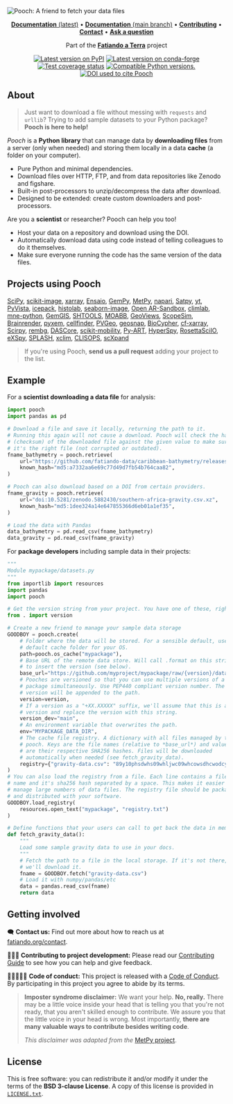 <img src="https://github.com/fatiando/pooch/raw/main/doc/_static/readme-banner.png" alt="Pooch: A friend to fetch your data files">

<p align="center">
<a href="https://www.fatiando.org/pooch"><strong>Documentation</strong> (latest)</a> •
<a href="https://www.fatiando.org/pooch/dev"><strong>Documentation</strong> (main branch)</a> •
<a href="https://github.com/fatiando/pooch/blob/main/CONTRIBUTING.md"><strong>Contributing</strong></a> •
<a href="https://www.fatiando.org/contact/"><strong>Contact</strong></a> •
<a href="https://github.com/orgs/fatiando/discussions"><strong>Ask a question</strong></a>
</p>

<p align="center">
Part of the <a href="https://www.fatiando.org"><strong>Fatiando a Terra</strong></a> project
</p>

<p align="center">
<a href="https://pypi.python.org/pypi/pooch"><img src="http://img.shields.io/pypi/v/pooch.svg?style=flat-square" alt="Latest version on PyPI"></a>
<a href="https://github.com/conda-forge/pooch-feedstock"><img src="https://img.shields.io/conda/vn/conda-forge/pooch.svg?style=flat-square" alt="Latest version on conda-forge"></a>
<a href="https://codecov.io/gh/fatiando/pooch"><img src="https://img.shields.io/codecov/c/github/fatiando/pooch/main.svg?style=flat-square" alt="Test coverage status"></a>
<a href="https://pypi.python.org/pypi/pooch"><img src="https://img.shields.io/pypi/pyversions/pooch.svg?style=flat-square" alt="Compatible Python versions."></a>
<a href="https://doi.org/10.21105/joss.01943"><img src="https://img.shields.io/badge/doi-10.21105%2Fjoss.01943-blue?style=flat-square" alt="DOI used to cite Pooch"></a>
</p>

## About

> Just want to download a file without messing with `requests` and `urllib`?
> Trying to add sample datasets to your Python package?
> **Pooch is here to help!**

*Pooch* is a **Python library** that can manage data by **downloading files**
from a server (only when needed) and storing them locally in a data **cache**
(a folder on your computer).

* Pure Python and minimal dependencies.
* Download files over HTTP, FTP, and from data repositories like Zenodo and figshare.
* Built-in post-processors to unzip/decompress the data after download.
* Designed to be extended: create custom downloaders and post-processors.

Are you a **scientist** or researcher? Pooch can help you too!

* Host your data on a repository and download using the DOI.
* Automatically download data using code instead of telling colleagues to do it themselves.
* Make sure everyone running the code has the same version of the data files.

## Projects using Pooch

[SciPy](https://github.com/scipy/scipy),
[scikit-image](https://github.com/scikit-image/scikit-image),
[xarray](https://github.com/pydata/xarray),
[Ensaio](https://github.com/fatiando/ensaio),
[GemPy](https://github.com/cgre-aachen/gempy),
[MetPy](https://github.com/Unidata/MetPy),
[napari](https://github.com/napari/napari),
[Satpy](https://github.com/pytroll/satpy),
[yt](https://github.com/yt-project/yt),
[PyVista](https://github.com/pyvista/pyvista),
[icepack](https://github.com/icepack/icepack),
[histolab](https://github.com/histolab/histolab),
[seaborn-image](https://github.com/SarthakJariwala/seaborn-image),
[Open AR-Sandbox](https://github.com/cgre-aachen/open_AR_Sandbox),
[climlab](https://github.com/climlab/climlab),
[mne-python](https://github.com/mne-tools/mne-python),
[GemGIS](https://github.com/cgre-aachen/gemgis),
[SHTOOLS](https://github.com/SHTOOLS/SHTOOLS),
[MOABB](https://github.com/NeuroTechX/moabb),
[GeoViews](https://github.com/holoviz/geoviews),
[ScopeSim](https://github.com/AstarVienna/ScopeSim),
[Brainrender](https://github.com/brainglobe/brainrender),
[pyxem](https://github.com/pyxem/pyxem),
[cellfinder](https://github.com/brainglobe/cellfinder),
[PVGeo](https://github.com/OpenGeoVis/PVGeo),
[geosnap](https://github.com/oturns/geosnap),
[BioCypher](https://github.com/biocypher/biocypher),
[cf-xarray](https://github.com/xarray-contrib/cf-xarray),
[Scirpy](https://github.com/scverse/scirpy),
[rembg](https://github.com/danielgatis/rembg),
[DASCore](https://github.com/DASDAE/dascore),
[scikit-mobility](https://github.com/scikit-mobility/scikit-mobility),
[Py-ART](https://github.com/ARM-DOE/pyart),
[HyperSpy](https://github.com/hyperspy/hyperspy),
[RosettaSciIO](https://github.com/hyperspy/rosettasciio),
[eXSpy](https://github.com/hyperspy/exspy),
[SPLASH](https://github.com/Adam-Boesky/astro_SPLASH),
[xclim](https://github.com/Ouranosinc/xclim),
[CLISOPS](https://github.com/roocs/clisops),
[scXpand](https://github.com/yizhak-lab-ccg/scXpand)


> If you're using Pooch, **send us a pull request** adding your project to the list.

## Example

For a **scientist downloading a data file** for analysis:

```python
import pooch
import pandas as pd

# Download a file and save it locally, returning the path to it.
# Running this again will not cause a download. Pooch will check the hash
# (checksum) of the downloaded file against the given value to make sure
# it's the right file (not corrupted or outdated).
fname_bathymetry = pooch.retrieve(
    url="https://github.com/fatiando-data/caribbean-bathymetry/releases/download/v1/caribbean-bathymetry.csv.xz",
    known_hash="md5:a7332aa6e69c77d49d7fb54b764caa82",
)

# Pooch can also download based on a DOI from certain providers.
fname_gravity = pooch.retrieve(
    url="doi:10.5281/zenodo.5882430/southern-africa-gravity.csv.xz",
    known_hash="md5:1dee324a14e647855366d6eb01a1ef35",
)

# Load the data with Pandas
data_bathymetry = pd.read_csv(fname_bathymetry)
data_gravity = pd.read_csv(fname_gravity)
```

For **package developers** including sample data in their projects:

```python
"""
Module mypackage/datasets.py
"""
from importlib import resources
import pandas
import pooch

# Get the version string from your project. You have one of these, right?
from . import version

# Create a new friend to manage your sample data storage
GOODBOY = pooch.create(
    # Folder where the data will be stored. For a sensible default, use the
    # default cache folder for your OS.
    path=pooch.os_cache("mypackage"),
    # Base URL of the remote data store. Will call .format on this string
    # to insert the version (see below).
    base_url="https://github.com/myproject/mypackage/raw/{version}/data/",
    # Pooches are versioned so that you can use multiple versions of a
    # package simultaneously. Use PEP440 compliant version number. The
    # version will be appended to the path.
    version=version,
    # If a version as a "+XX.XXXXX" suffix, we'll assume that this is a dev
    # version and replace the version with this string.
    version_dev="main",
    # An environment variable that overwrites the path.
    env="MYPACKAGE_DATA_DIR",
    # The cache file registry. A dictionary with all files managed by this
    # pooch. Keys are the file names (relative to *base_url*) and values
    # are their respective SHA256 hashes. Files will be downloaded
    # automatically when needed (see fetch_gravity_data).
    registry={"gravity-data.csv": "89y10phsdwhs09whljwc09whcowsdhcwodcydw"}
)
# You can also load the registry from a file. Each line contains a file
# name and it's sha256 hash separated by a space. This makes it easier to
# manage large numbers of data files. The registry file should be packaged
# and distributed with your software.
GOODBOY.load_registry(
    resources.open_text("mypackage", "registry.txt")
)

# Define functions that your users can call to get back the data in memory
def fetch_gravity_data():
    """
    Load some sample gravity data to use in your docs.
    """
    # Fetch the path to a file in the local storage. If it's not there,
    # we'll download it.
    fname = GOODBOY.fetch("gravity-data.csv")
    # Load it with numpy/pandas/etc
    data = pandas.read_csv(fname)
    return data
```

## Getting involved

🗨️ **Contact us:**
Find out more about how to reach us at
[fatiando.org/contact](https://www.fatiando.org/contact/).

👩🏾‍💻 **Contributing to project development:**
Please read our
[Contributing Guide](https://github.com/fatiando/pooch/blob/main/CONTRIBUTING.md)
to see how you can help and give feedback.

🧑🏾‍🤝‍🧑🏼 **Code of conduct:**
This project is released with a
[Code of Conduct](https://github.com/fatiando/community/blob/main/CODE_OF_CONDUCT.md).
By participating in this project you agree to abide by its terms.

> **Imposter syndrome disclaimer:**
> We want your help. **No, really.** There may be a little voice inside your
> head that is telling you that you're not ready, that you aren't skilled
> enough to contribute. We assure you that the little voice in your head is
> wrong. Most importantly, **there are many valuable ways to contribute besides
> writing code**.
>
> *This disclaimer was adapted from the*
> [MetPy project](https://github.com/Unidata/MetPy).

## License

This is free software: you can redistribute it and/or modify it under the terms
of the **BSD 3-clause License**. A copy of this license is provided in
[`LICENSE.txt`](https://github.com/fatiando/pooch/blob/main/LICENSE.txt).

